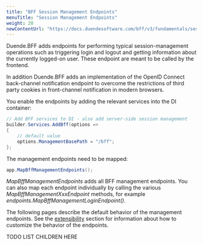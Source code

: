 ```yaml
---
title: "BFF Session Management Endpoints"
menuTitle: "Session Management Endpoints"
weight: 20
newContentUrl: "https://docs.duendesoftware.com/bff/v3/fundamentals/session/management/"
---
```


Duende.BFF adds endpoints for performing typical session-management operations such as triggering login and logout and getting information about the currently logged-on user. These endpoint are meant to be called by the frontend.

In addition Duende.BFF adds an implementation of the OpenID Connect back-channel notification endpoint to overcome the restrictions of third party cookies in front-channel notification in modern browsers.

You enable the endpoints by adding the relevant services into the DI container:

```csharp
// Add BFF services to DI - also add server-side session management
builder.Services.AddBff(options => 
{
    // default value
    options.ManagementBasePath = "/bff";
};
```

The management endpoints need to be mapped:

```csharp
app.MapBffManagementEndpoints();
```

*MapBffManagementEndpoints* adds all BFF management endpoints. You can also map each endpoint individually by calling the various *MapBffManagementXxxEndpoint* methods, for example *endpoints.MapBffManagementLoginEndpoint()*.

The following pages describe the default behavior of the management endpoints. See the [extensibility](/bff/v2/extensibility) section for information about how to customize the behavior of the endpoints.

TODO LIST CHILDREN HERE
